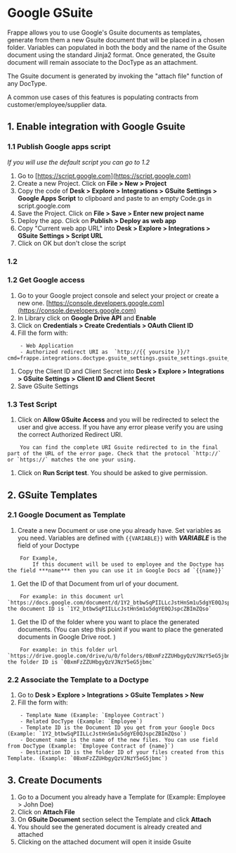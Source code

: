 # Google GSuite

Frappe allows you to use Google's Gsuite documents as templates, generate from them a new Gsuite document that will be placed in a chosen folder. Variables can populated in both the body and the name of the Gsuite document using the standard Jinja2 format. Once generated, the Gsuite document will remain associate to the DocType as an attachment.

The Gsuite document is generated by invoking the "attach file" function of any DocType.

A common use cases of this features is populating contracts from customer/employee/supplier data.

## 1. Enable integration with Google Gsuite

### 1.1 Publish Google apps script

*If you will use the default script you can go to 1.2*

1. Go to [https://script.google.com](https://script.google.com)
1. Create a new Project. Click on **File > New > Project**
1. Copy the code of **Desk > Explore > Integrations > GSuite Settings > Google Apps Script** to clipboard and paste to an empty Code.gs in script.google.com
1. Save the Project. Click on **File > Save > Enter new project name**
1. Deploy the app. Click on **Publish > Deploy as web app**
1. Copy "Current web app URL" into **Desk > Explore > Integrations > GSuite Settings > Script URL**
1. Click on OK but don't close the script

### 1.2

### 1.2 Get Google access

1. Go to your Google project console and select your project or create a new one. [https://console.developers.google.com](https://console.developers.google.com)
1. In Library click on **Google Drive API** and **Enable**
1. Click on **Credentials > Create Credentials > OAuth Client ID**
1. Fill the form with:

```
	- Web Application
	- Authorized redirect URI as  `http://{{ yoursite }}/?cmd=frappe.integrations.doctype.gsuite_settings.gsuite_settings.gsuite_callback`
```
1. Copy the Client ID and Client Secret into **Desk > Explore > Integrations > GSuite Settings > Client ID and Client Secret**
1. Save GSuite Settings

### 1.3 Test Script

1. Click on **Allow GSuite Access** and you will be redirected to select the user and give access. If you have any error please verify you are using the correct Authorized Redirect URI.

```
	You can find the complete URI Gsuite redirected to in the final part of the URL of the error page. Check that the protocol `http://` or `https://` matches the one your using.
```
1. Click on **Run Script test**. You should be asked to give permission.

## 2. GSuite Templates

### 2.1 Google Document as Template

1. Create a new Document or use one you already have. Set variables as you need. Variables are defined with `{{VARIABLE}}` with ***VARIABLE*** is the field of your Doctype


```
	For Example,
		If this document will be used to employee and the Doctype has the field ***name*** then you can use it in Google Docs ad `{{name}}`
```

1. Get the ID of that Document from url of your document.

```
	For example: in this document url `https://docs.google.com/document/d/1Y2_btbwSqPIILLcJstHnSm1u5dgYE0QJspcZBImZQso/edit` the document ID is `1Y2_btbwSqPIILLcJstHnSm1u5dgYE0QJspcZBImZQso`
```

1. Get the ID of the folder where you want to place the generated documents. (You can step this point if you want to place the generated documents in Google Drive root. )


```
	For example: in this folder url `https://drive.google.com/drive/u/0/folders/0BxmFzZZUHbgyQzVJNzY5eG5jbmc` the folder ID is `0BxmFzZZUHbgyQzVJNzY5eG5jbmc`
```

### 2.2 Associate the Template to a Doctype

1. Go to **Desk > Explore > Integrations > GSuite Templates > New**
2. Fill the form with:

```
	- Template Name (Example: `Employee Contract`)
	- Related DocType (Example: `Employee`)
	- Template ID is the Document ID you get from your Google Docs (Example: `1Y2_btbwSqPIILLcJstHnSm1u5dgYE0QJspcZBImZQso`)
	- Document name is the name of the new files. You can use field from DocType (Example: `Employee Contract of {name}`)
	- Destination ID is the folder ID of your files created from this Template. (Example: `0BxmFzZZUHbgyQzVJNzY5eG5jbmc`)
```

## 3. Create Documents

1. Go to a Document you already have a Template for (Example: Employee > John Doe)
2. Click on **Attach File**
3. On **GSuite Document** section select the Template and click **Attach**
4. You should see the generated document is already created and attached
5. Clicking on the attached document will open it inside Gsuite

